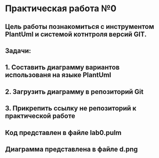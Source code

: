 # Практическая работа №0
## Цель работы познакомиться с инструментом PlantUml и системой котнтроля версий GIT.
## 
## Задачи:
##
## 1. Составить диаграмму вариантов использованя на языке PlantUml 
## 2. Загрузить диаграмму в репозиторий Git
## 3. Прикрепить ссылку не репозиторий к практической работе 
##
## Код представлен в файле lab0.pulm
##
## Диаграмма представлена в файле d.png
